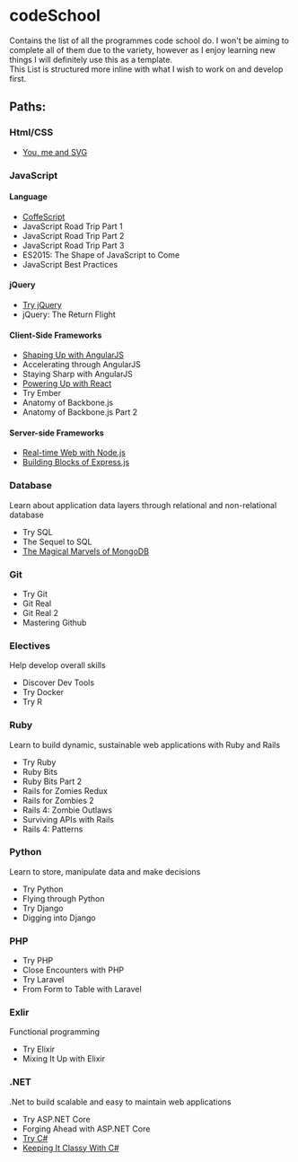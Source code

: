 # codeSchool

Contains the list of all the programmes code school do. 
I won't be aiming to complete all of them due to the variety, 
however as I enjoy learning new things I will definitely use this as a template.  
This List is structured more inline with what I wish to work on and develop first. 

## Paths:

### Html/CSS
* [You, me and SVG](https://github.com/malevolentninja/codeSchool/tree/master/SVG/You_Me_and_SVG)

### JavaScript

#### Language

* [CoffeScript](https://github.com/malevolentninja/codeSchool/tree/master/CoffeeScript)
* JavaScript Road Trip Part 1
* JavaScript Road Trip Part 2
* JavaScript Road Trip Part 3
* ES2015: The Shape of JavaScript to Come
* JavaScript Best Practices 

#### jQuery

* [Try jQuery](https://github.com/malevolentninja/codeSchool/tree/master/jQuery/Try_jQuery)
* jQuery: The Return Flight

#### Client-Side Frameworks
* [Shaping Up with AngularJS](https://github.com/malevolentninja/codeSchool/tree/master/AngularJs/Shaping_Up_With_AngularJs)
* Accelerating through AngularJS
* Staying Sharp with AngularJS
* [Powering Up with React](https://github.com/malevolentninja/codeSchool/tree/master/React/Powering_up_with_react)
* Try Ember
* Anatomy of Backbone.js
* Anatomy of Backbone.js Part 2

#### Server-side Frameworks

* [Real-time Web with Node.js](https://github.com/malevolentninja/codeSchool/tree/master/Node)
* [Building Blocks of Express.js](https://github.com/malevolentninja/codeSchool/tree/master/Express)


### Database
Learn about application data layers through relational and non-relational database

* Try SQL
* The Sequel to SQL 
* [The Magical Marvels of MongoDB](https://github.com/malevolentninja/codeSchool/tree/master/MongoDB/theMagicalMarvels_MongoDB) 


### Git
* Try Git
* Git Real
* Git Real 2
* Mastering Github

### Electives
Help develop overall skills

* Discover Dev Tools
* Try Docker
* Try R


### Ruby
Learn to build dynamic, sustainable web applications with Ruby and Rails

* Try Ruby
* Ruby Bits
* Ruby Bits Part 2
* Rails for Zomies Redux
* Rails for Zombies 2 
* Rails 4: Zombie Outlaws
* Surviving APIs with Rails
* Rails 4: Patterns



### Python
Learn to store, manipulate data and make decisions 
* Try Python
* Flying through Python
* Try Django
* Digging into Django

### PHP
* Try PHP
* Close Encounters with PHP
* Try Laravel
* From Form to Table with Laravel

### Exlir
Functional programming
* Try Elixir
* Mixing It Up with Elixir

### .NET
.Net to build scalable and easy to maintain web applications

* Try ASP.NET Core
* Forging Ahead with ASP.NET Core
* [Try C#](https://github.com/malevolentninja/codeSchool/tree/master/C#)
* [Keeping It Classy With C#](https://github.com/malevolentninja/codeSchool/tree/master/C#)

